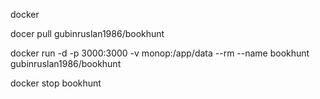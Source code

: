 
   
   
   
   
   
   
   
   
   docker

   docer pull gubinruslan1986/bookhunt

   docker run -d -p 3000:3000 -v monop:/app/data --rm --name bookhunt gubinruslan1986/bookhunt

   docker stop bookhunt
